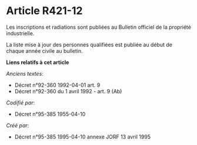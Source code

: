# Article R421-12

Les inscriptions et radiations sont publiées au Bulletin officiel de la propriété industrielle.

La liste mise à jour des personnes qualifiées est publiée au début de chaque année civile au bulletin.

**Liens relatifs à cet article**

_Anciens textes_:

  - Décret n°92-360 1992-04-01 art. 9
  - Décret n°92-360 du 1 avril 1992 - art. 9 (Ab)

_Codifié par_:

  - Décret n°95-385 1955-04-10

_Créé par_:

  - Décret n°95-385 1995-04-10 annexe JORF 13 avril 1995
